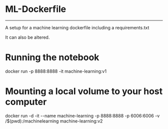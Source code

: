# ML-Dockerfile
---

A setup for a machine learning dockerfile including a requirements.txt

It can also be altered.


# Running the notebook

docker run -p 8888:8888 -it machine-learning:v1

# Mounting a local volume to your host computer

docker run -d -it --name machine-learning -p 8888:8888 -p 6006:6006 -v /$(pwd):/machinelearning machine-learning:v2
